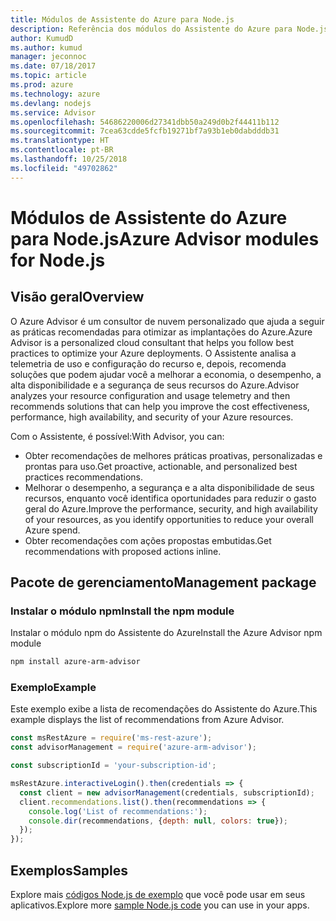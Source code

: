 ```yaml
---
title: Módulos de Assistente do Azure para Node.js
description: Referência dos módulos do Assistente do Azure para Node.js
author: KumudD
ms.author: kumud
manager: jeconnoc
ms.date: 07/18/2017
ms.topic: article
ms.prod: azure
ms.technology: azure
ms.devlang: nodejs
ms.service: Advisor
ms.openlocfilehash: 54686220006d27341dbb50a249d0b2f44411b112
ms.sourcegitcommit: 7cea63cdde5fcfb19271bf7a93b1eb0dabdddb31
ms.translationtype: HT
ms.contentlocale: pt-BR
ms.lasthandoff: 10/25/2018
ms.locfileid: "49702862"
---
```

# <a name="azure-advisor-modules-for-nodejs"></a><span data-ttu-id="6fff4-103">Módulos de Assistente do Azure para Node.js</span><span class="sxs-lookup"><span data-stu-id="6fff4-103">Azure Advisor modules for Node.js</span></span>

## <a name="overview"></a><span data-ttu-id="6fff4-104">Visão geral</span><span class="sxs-lookup"><span data-stu-id="6fff4-104">Overview</span></span>

<span data-ttu-id="6fff4-105">O Azure Advisor é um consultor de nuvem personalizado que ajuda a seguir as práticas recomendadas para otimizar as implantações do Azure.</span><span class="sxs-lookup"><span data-stu-id="6fff4-105">Azure Advisor is a personalized cloud consultant that helps you follow best practices to optimize your Azure deployments.</span></span> <span data-ttu-id="6fff4-106">O Assistente analisa a telemetria de uso e configuração do recurso e, depois, recomenda soluções que podem ajudar você a melhorar a economia, o desempenho, a alta disponibilidade e a segurança de seus recursos do Azure.</span><span class="sxs-lookup"><span data-stu-id="6fff4-106">Advisor analyzes your resource configuration and usage telemetry and then recommends solutions that can help you improve the cost effectiveness, performance, high availability, and security of your Azure resources.</span></span>

<span data-ttu-id="6fff4-107">Com o Assistente, é possível:</span><span class="sxs-lookup"><span data-stu-id="6fff4-107">With Advisor, you can:</span></span>
- <span data-ttu-id="6fff4-108">Obter recomendações de melhores práticas proativas, personalizadas e prontas para uso.</span><span class="sxs-lookup"><span data-stu-id="6fff4-108">Get proactive, actionable, and personalized best practices recommendations.</span></span>
- <span data-ttu-id="6fff4-109">Melhorar o desempenho, a segurança e a alta disponibilidade de seus recursos, enquanto você identifica oportunidades para reduzir o gasto geral do Azure.</span><span class="sxs-lookup"><span data-stu-id="6fff4-109">Improve the performance, security, and high availability of your resources, as you identify opportunities to reduce your overall Azure spend.</span></span>
- <span data-ttu-id="6fff4-110">Obter recomendações com ações propostas embutidas.</span><span class="sxs-lookup"><span data-stu-id="6fff4-110">Get recommendations with proposed actions inline.</span></span>

## <a name="management-package"></a><span data-ttu-id="6fff4-111">Pacote de gerenciamento</span><span class="sxs-lookup"><span data-stu-id="6fff4-111">Management package</span></span>

### <a name="install-the-npm-module"></a><span data-ttu-id="6fff4-112">Instalar o módulo npm</span><span class="sxs-lookup"><span data-stu-id="6fff4-112">Install the npm module</span></span>

<span data-ttu-id="6fff4-113">Instalar o módulo npm do Assistente do Azure</span><span class="sxs-lookup"><span data-stu-id="6fff4-113">Install the Azure Advisor npm module</span></span>

```bash
npm install azure-arm-advisor
```

### <a name="example"></a><span data-ttu-id="6fff4-114">Exemplo</span><span class="sxs-lookup"><span data-stu-id="6fff4-114">Example</span></span>

<span data-ttu-id="6fff4-115">Este exemplo exibe a lista de recomendações do Assistente do Azure.</span><span class="sxs-lookup"><span data-stu-id="6fff4-115">This example displays the list of recommendations from Azure Advisor.</span></span>

```javascript
const msRestAzure = require('ms-rest-azure');
const advisorManagement = require('azure-arm-advisor');

const subscriptionId = 'your-subscription-id';

msRestAzure.interactiveLogin().then(credentials => {
  const client = new advisorManagement(credentials, subscriptionId);
  client.recommendations.list().then(recommendations => {
    console.log('List of recommendations:');
    console.dir(recommendations, {depth: null, colors: true});
  });
});
```

## <a name="samples"></a><span data-ttu-id="6fff4-116">Exemplos</span><span class="sxs-lookup"><span data-stu-id="6fff4-116">Samples</span></span>

<span data-ttu-id="6fff4-117">Explore mais [códigos Node.js de exemplo](https://azure.microsoft.com/resources/samples/?platform=nodejs) que você pode usar em seus aplicativos.</span><span class="sxs-lookup"><span data-stu-id="6fff4-117">Explore more [sample Node.js code](https://azure.microsoft.com/resources/samples/?platform=nodejs) you can use in your apps.</span></span>
